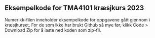 ## Eksempelkode for TMA4101 kræsjkurs 2023

Numerikk-filen inneholder eksempelkode for oppgavene gått gjennom i kræsjkurset. For de som ikke har brukt Github så mye før, klikk Code > Download Zip for å laste ned koden som zip-fil.
